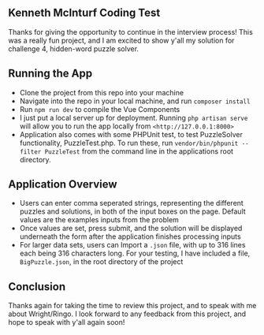 ## Kenneth McInturf Coding Test

Thanks for giving the opportunity to continue in the interview process! This was a really fun project, and I am excited to show y'all  my solution for challenge 4, hidden-word puzzle solver. 

## Running the App
- Clone the project from this repo into your machine
- Navigate into the repo in your local machine, and run `composer install`
- Run `npm run dev` to compile the Vue Components
- I just put a local server up for deployment. Running `php artisan serve` will allow you to run the app locally from `<http://127.0.0.1:8000>`
- Application also comes with some PHPUnit test, to test PuzzleSolver functionality, PuzzleTest.php. To run these, run `vendor/bin/phpunit --filter PuzzleTest` from the command line in the applications root directory.

## Application Overview
- Users can enter comma seperated strings, representing the different puzzles and solutions, in both of the input boxes on the page. Default values are the examples inputs from the problem
- Once values are set, press submit, and the solution will be displayed underneath the form after the application finishes processing inputs
- For larger data sets, users can Import a `.json` file, with up to 316 lines each being 316 characters long. For your testing, I have included a file, `BigPuzzle.json`, in the root directory of the project

## Conclusion
Thanks again for taking the time to review this project, and to speak with me about Wright/Ringo. I look forward to any feedback from this project, and hope to speak with y'all again soon!